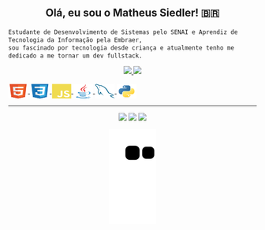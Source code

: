 <h2 align="center">
Olá, eu sou o Matheus Siedler! 🇧🇷
</h2>

```
Estudante de Desenvolvimento de Sistemas pelo SENAI e Aprendiz de Tecnologia da Informação pela Embraer,
sou fascinado por tecnologia desde criança e atualmente tenho me dedicado a me tornar um dev fullstack.
```

<div align="center">
  <a href="https://github.com/matheussiedler">
  <img height="140em" src="https://github-readme-stats.vercel.app/api?username=matheussiedler&show_icons=true&theme=algolia&include_all_commits=true&count_private=true"/>
  <img height="140em" src="https://github-readme-stats.vercel.app/api/top-langs/?username=matheussiedler&layout=compact&langs_count=7&theme=algolia"/>
</div>
<div style="display: inline_block"><br>
  <img align="center" alt="Siedler-HTML" height="30" width="40" src="https://raw.githubusercontent.com/devicons/devicon/master/icons/html5/html5-original.svg">
  <img align="center" alt="Siedler-CSS" height="30" width="40" src="https://raw.githubusercontent.com/devicons/devicon/master/icons/css3/css3-original.svg">
  <img align="center" alt="Siedler-Js" height="30" width="40" src="https://raw.githubusercontent.com/devicons/devicon/master/icons/javascript/javascript-plain.svg">
  <img align="center" alt="Siedler-Java" height="30" width="40"  src="https://raw.githubusercontent.com/devicons/devicon/master/icons/java/java-original.svg">
  <img align="center" alt="Siedler-MySql" height="30" width="40" src="https://raw.githubusercontent.com/devicons/devicon/master/icons/mysql/mysql-original.svg">
  <img align="center" alt="Siedler-Python" height="30" width="40" src="https://raw.githubusercontent.com/devicons/devicon/master/icons/python/python-original.svg">
</div>
<hr>
<div align="center"> 
  <a href="https://www.linkedin.com/in/matheus-siedler-9583b0214/" target="_blank"><img src="https://img.shields.io/badge/-LinkedIn-%230077B5?style=for-the-badge&logo=linkedin&logoColor=white" target="_blank"></a> 
  <a href="https://instagram.com/matheussiedler" target="_blank"><img src="https://img.shields.io/badge/-Instagram-%23E4405F?style=for-the-badge&logo=instagram&logoColor=white" target="_blank"></a>
  <a href = "mailto:contatorafaballerini@gmail.com"><img src="https://img.shields.io/badge/-Gmail-%23333?style=for-the-badge&logo=gmail&logoColor=white" target="_blank"></a>
 
  ![Snake animation](https://github.com/rafaballerini/rafaballerini/blob/output/github-contribution-grid-snake.svg)
</div>

